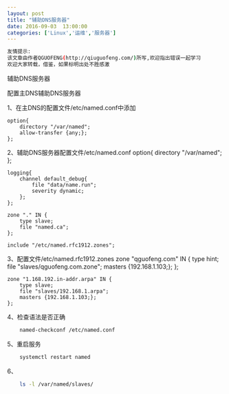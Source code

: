 ```yaml
---
layout: post
title: "辅助DNS服务器"
date: 2016-09-03  13:00:00
categories: ['Linux','运维','服务器']
---
```

```bash
友情提示:
该文章由作者QGUOFENG(http://qiuguofeng.com/)所写,欢迎指出错误一起学习
欢迎大家转载，借鉴，如果标明出处不胜感激
```

辅助DNS服务器

配置主DNS辅助DNS服务器

1、在主DNS的配置文件/etc/named.conf中添加
<!--more-->
	option{
		directory "/var/named";
		allow-transfer {any;};
	};
2、辅助DNS服务器配置文件/etc/named.conf
	option{
		directory "/var/named";
	};
	
	logging{
		channel default_debug{
			file "data/name.run";
			severity dynamic;
		};
	};

	zone "." IN {
		type slave;
		file "named.ca";
	};

	include "/etc/named.rfc1912.zones";
3、配置文件/etc/named.rfc1912.zones
	zone "qguofeng.com" IN {
		type hint;
		file "slaves/qguofeng.com.zone";
		masters {192.168.1.103;};
	};

	zone "1.168.192.in-addr.arpa" IN {
		type slave;
		file "slaves/192.168.1.arpa";
		masters {192.168.1.103;};
	};
4、检查语法是否正确
```bash
	named-checkconf /etc/named.conf	
```
5、重启服务
```bash
	systemctl restart named
```
6、
```bash
	ls -l /var/named/slaves/
```

